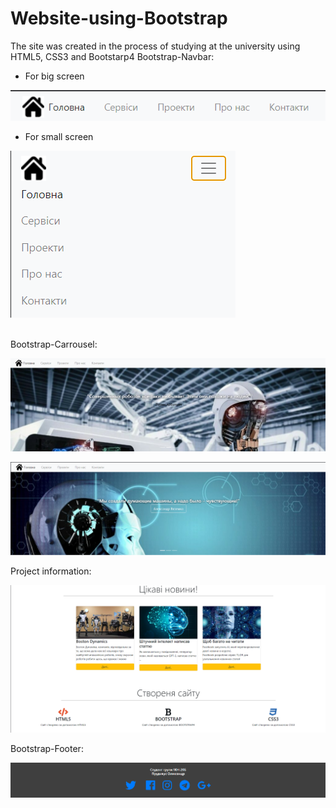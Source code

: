 # Website-using-Bootstrap
The site was created in the process of studying at the university using HTML5, CSS3 and Bootstarp4
Bootstrap-Navbar:
- For big screen

![Image alt](https://github.com/OleksandrPrudyvus/Website-using-Bootstrap/blob/main/WebSite/img/ForBIG.png)


- For small screen


![Image alt](https://github.com/OleksandrPrudyvus/Website-using-Bootstrap/blob/main/WebSite/img/ForSmallpng.png)


<br>Bootstrap-Сarrousel:</br>

![Image alt](https://github.com/OleksandrPrudyvus/Website-using-Bootstrap/blob/main/WebSite/img/courusell1.png)

![Image alt](https://github.com/OleksandrPrudyvus/Website-using-Bootstrap/blob/main/WebSite/img/courusell2.png)


Project information:

![Image alt](https://github.com/OleksandrPrudyvus/Website-using-Bootstrap/blob/main/WebSite/img/Information.png)


Bootstrap-Footer:

![Image alt](https://github.com/OleksandrPrudyvus/Website-using-Bootstrap/blob/main/WebSite/img/Footer.png)
